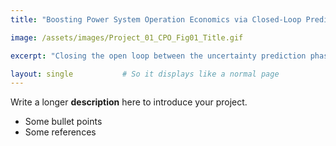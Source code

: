 ```yaml
---
title: "Boosting Power System Operation Economics via Closed-Loop Predict-Then-Optimize"

image: /assets/images/Project_01_CPO_Fig01_Title.gif

excerpt: "Closing the open loop between the uncertainty prediction phase and the operation optimization phase so as to improve power system operational economics."

layout: single           # So it displays like a normal page
---
```

Write a longer **description** here to introduce your project.

- Some bullet points
- Some references
